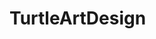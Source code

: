 # TurtleArtDesign
<img scr=https://github.com/awang1991/TurtleArtDesign/blob/master/RubberEye%20ritual%20spir%40ls.PNG>

